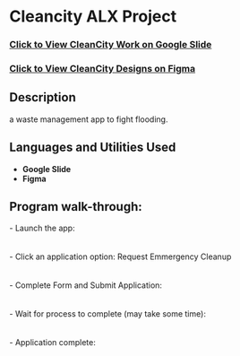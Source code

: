 <h1>Cleancity ALX Project</h1>

 ### [Click to View CleanCity Work on Google Slide](https://docs.google.com/presentation/d/10vKk8dnEFhJUswxqQ3WmmSV0JlNuoc5PpT9hGD13Xuk/edit?usp=drive_link     )
 ### [Click to View CleanCity Designs on Figma](https://)

<h2>Description</h2>
a waste management app to fight flooding.
<br />


<h2>Languages and Utilities Used</h2>

- <b>Google Slide</b> 
- <b>Figma</b>

<!-- <h2>Environments Used </h2>

- <b>Windows 10</b> (21H2)-->

<h2>Program walk-through:</h2>
<p align="left">
- Launch the app: <br/>
<!-- <img src="https://balmcitypush.vercel.app/" height="80%" width="80%" alt="Disk Sanitization Steps"/> -->
<br />
<br />
- Click an application option: Request Emmergency Cleanup  <br/>
<!--<img src="https://i.imgur.com/tcTyMUE.png" height="80%" width="80%" alt="Disk Sanitization Steps"/> -->
<br />
<br />
- Complete Form and Submit Application: <br/>
<!-- <img src="https://i.imgur.com/nCIbXbg.png" height="80%" width="80%" alt="Disk Sanitization Steps"/> -->
<br />
<br />
<!-- Confirm your selection:  <br/>
<img src="https://i.imgur.com/cdFHBiU.png" height="80%" width="80%" alt="Disk Sanitization Steps"/>
<br />
<br /> -->
- Wait for process to complete (may take some time):  <br/>
<!-- <img src="https://i.imgur.com/JL945Ga.png" height="80%" width="80%" alt="Disk Sanitization Steps"/> -->
<br />
<br />
- Application complete:  <br/>
<!-- <img src="https://i.imgur.com/K71yaM2.png" height="80%" width="80%" alt="Disk Sanitization Steps"/> -->


<!--
 ```diff
- text in red
+ text in green
! text in orange
# text in gray
@@ text in purple (and bold)@@
```
--!>
